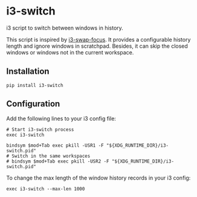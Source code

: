 # i3-switch

i3 script to switch between windows in history.

This script is inspired by [i3-swap-focus](https://github.com/olivierlemoal/i3-swap-focus).
It provides a configurable history length and ignore windows in scratchpad.
Besides, it can skip the closed windows or windows not in the current workspace.

## Installation

```
pip install i3-switch
```

## Configuration

Add the following lines to your i3 config file:

```
# Start i3-switch process
exec i3-switch

bindsym $mod+Tab exec pkill -USR1 -F "${XDG_RUNTIME_DIR}/i3-switch.pid"
# Switch in the same workspaces
# bindsym $mod+Tab exec pkill -USR2 -F "${XDG_RUNTIME_DIR}/i3-switch.pid"
```

To change the max length of the window history records in your i3 config:

```
exec i3-switch --max-len 1000
```
